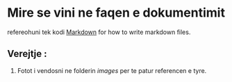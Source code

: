 # Mire se vini ne faqen e dokumentimit
refereohuni tek kodi  [Markdown](http://daringfireball.net/projects/markdown/) for how to write markdown files.
## Verejtje :
1. Fotot i vendosni ne folderin *images* per te patur referencen e tyre.
